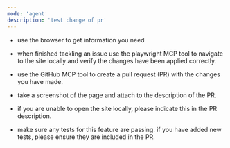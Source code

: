 ```yaml
---
mode: 'agent'
description: 'test change of pr'
---
```


- use the browser to get information you need

- when finished tackling an issue use the playwright MCP tool to navigate to the site locally and verify the changes have been applied correctly. 
- use the GitHub MCP tool to create a pull request (PR) with the changes you have made.
- take a screenshot of the page and attach to the description of the PR. 
- if you are unable to open the site locally, please indicate this in the PR description. 
- make sure any tests for this feature are passing. if you have added new tests, please ensure they are included in the PR.

